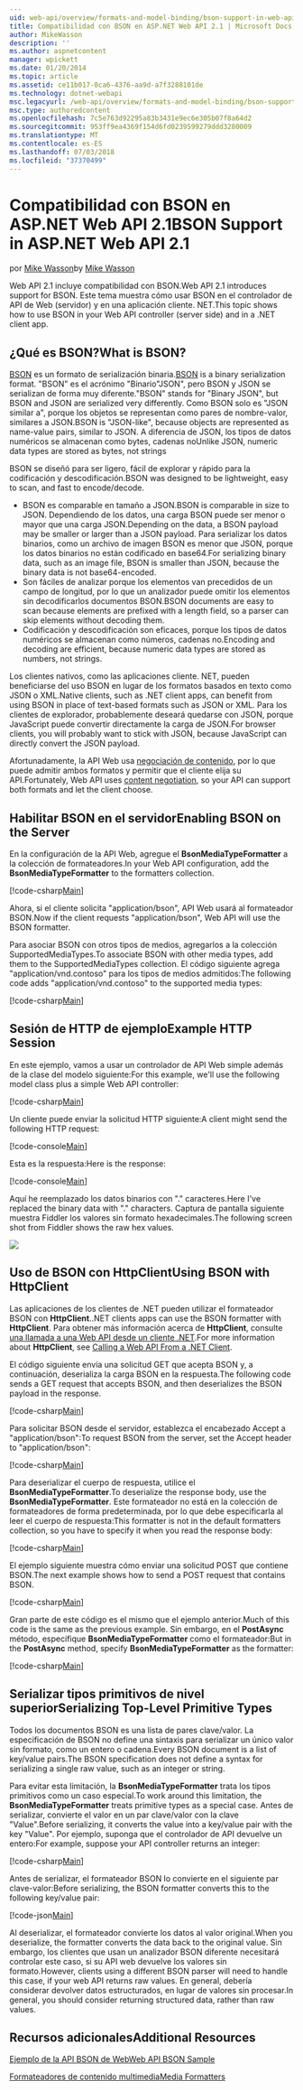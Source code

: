 ```yaml
---
uid: web-api/overview/formats-and-model-binding/bson-support-in-web-api-21
title: Compatibilidad con BSON en ASP.NET Web API 2.1 | Microsoft Docs
author: MikeWasson
description: ''
ms.author: aspnetcontent
manager: wpickett
ms.date: 01/20/2014
ms.topic: article
ms.assetid: ce11b017-0ca6-4376-aa9d-a7f3288101de
ms.technology: dotnet-webapi
msc.legacyurl: /web-api/overview/formats-and-model-binding/bson-support-in-web-api-21
msc.type: authoredcontent
ms.openlocfilehash: 7c5e763d92295a83b3431e9ec6e305b07f8a64d2
ms.sourcegitcommit: 953ff9ea4369f154d6fd0239599279ddd3280009
ms.translationtype: MT
ms.contentlocale: es-ES
ms.lasthandoff: 07/03/2018
ms.locfileid: "37370499"
---
```

<a name="bson-support-in-aspnet-web-api-21"></a><span data-ttu-id="89299-102">Compatibilidad con BSON en ASP.NET Web API 2.1</span><span class="sxs-lookup"><span data-stu-id="89299-102">BSON Support in ASP.NET Web API 2.1</span></span>
====================
<span data-ttu-id="89299-103">por [Mike Wasson](https://github.com/MikeWasson)</span><span class="sxs-lookup"><span data-stu-id="89299-103">by [Mike Wasson](https://github.com/MikeWasson)</span></span>

<span data-ttu-id="89299-104">Web API 2.1 incluye compatibilidad con BSON.</span><span class="sxs-lookup"><span data-stu-id="89299-104">Web API 2.1 introduces support for BSON.</span></span> <span data-ttu-id="89299-105">Este tema muestra cómo usar BSON en el controlador de API de Web (servidor) y en una aplicación cliente. NET.</span><span class="sxs-lookup"><span data-stu-id="89299-105">This topic shows how to use BSON in your Web API controller (server side) and in a .NET client app.</span></span>

## <a name="what-is-bson"></a><span data-ttu-id="89299-106">¿Qué es BSON?</span><span class="sxs-lookup"><span data-stu-id="89299-106">What is BSON?</span></span>

<span data-ttu-id="89299-107">[BSON](http://bsonspec.org/) es un formato de serialización binaria.</span><span class="sxs-lookup"><span data-stu-id="89299-107">[BSON](http://bsonspec.org/) is a binary serialization format.</span></span> <span data-ttu-id="89299-108">"BSON" es el acrónimo "Binario"JSON", pero BSON y JSON se serializan de forma muy diferente.</span><span class="sxs-lookup"><span data-stu-id="89299-108">"BSON" stands for "Binary JSON", but BSON and JSON are serialized very differently.</span></span> <span data-ttu-id="89299-109">Como BSON solo es "JSON similar a", porque los objetos se representan como pares de nombre-valor, similares a JSON.</span><span class="sxs-lookup"><span data-stu-id="89299-109">BSON is "JSON-like", because objects are represented as name-value pairs, similar to JSON.</span></span> <span data-ttu-id="89299-110">A diferencia de JSON, los tipos de datos numéricos se almacenan como bytes, cadenas no</span><span class="sxs-lookup"><span data-stu-id="89299-110">Unlike JSON, numeric data types are stored as bytes, not strings</span></span>

<span data-ttu-id="89299-111">BSON se diseñó para ser ligero, fácil de explorar y rápido para la codificación y descodificación.</span><span class="sxs-lookup"><span data-stu-id="89299-111">BSON was designed to be lightweight, easy to scan, and fast to encode/decode.</span></span>

- <span data-ttu-id="89299-112">BSON es comparable en tamaño a JSON.</span><span class="sxs-lookup"><span data-stu-id="89299-112">BSON is comparable in size to JSON.</span></span> <span data-ttu-id="89299-113">Dependiendo de los datos, una carga BSON puede ser menor o mayor que una carga JSON.</span><span class="sxs-lookup"><span data-stu-id="89299-113">Depending on the data, a BSON payload may be smaller or larger than a JSON payload.</span></span> <span data-ttu-id="89299-114">Para serializar los datos binarios, como un archivo de imagen BSON es menor que JSON, porque los datos binarios no están codificado en base64.</span><span class="sxs-lookup"><span data-stu-id="89299-114">For serializing binary data, such as an image file, BSON is smaller than JSON, because the binary data is not base64-encoded.</span></span>
- <span data-ttu-id="89299-115">Son fáciles de analizar porque los elementos van precedidos de un campo de longitud, por lo que un analizador puede omitir los elementos sin decodificarlos documentos BSON.</span><span class="sxs-lookup"><span data-stu-id="89299-115">BSON documents are easy to scan because elements are prefixed with a length field, so a parser can skip elements without decoding them.</span></span>
- <span data-ttu-id="89299-116">Codificación y descodificación son eficaces, porque los tipos de datos numéricos se almacenan como números, cadenas no.</span><span class="sxs-lookup"><span data-stu-id="89299-116">Encoding and decoding are efficient, because numeric data types are stored as numbers, not strings.</span></span>

<span data-ttu-id="89299-117">Los clientes nativos, como las aplicaciones cliente. NET, pueden beneficiarse del uso BSON en lugar de los formatos basados en texto como JSON o XML.</span><span class="sxs-lookup"><span data-stu-id="89299-117">Native clients, such as .NET client apps, can benefit from using BSON in place of text-based formats such as JSON or XML.</span></span> <span data-ttu-id="89299-118">Para los clientes de explorador, probablemente deseará quedarse con JSON, porque JavaScript puede convertir directamente la carga de JSON.</span><span class="sxs-lookup"><span data-stu-id="89299-118">For browser clients, you will probably want to stick with JSON, because JavaScript can directly convert the JSON payload.</span></span>

<span data-ttu-id="89299-119">Afortunadamente, la API Web usa [negociación de contenido](content-negotiation.md), por lo que puede admitir ambos formatos y permitir que el cliente elija su API.</span><span class="sxs-lookup"><span data-stu-id="89299-119">Fortunately, Web API uses [content negotiation](content-negotiation.md), so your API can support both formats and let the client choose.</span></span>

## <a name="enabling-bson-on-the-server"></a><span data-ttu-id="89299-120">Habilitar BSON en el servidor</span><span class="sxs-lookup"><span data-stu-id="89299-120">Enabling BSON on the Server</span></span>

<span data-ttu-id="89299-121">En la configuración de la API Web, agregue el **BsonMediaTypeFormatter** a la colección de formateadores.</span><span class="sxs-lookup"><span data-stu-id="89299-121">In your Web API configuration, add the **BsonMediaTypeFormatter** to the formatters collection.</span></span>

[!code-csharp[Main](bson-support-in-web-api-21/samples/sample1.cs)]

<span data-ttu-id="89299-122">Ahora, si el cliente solicita "application/bson", API Web usará al formateador BSON.</span><span class="sxs-lookup"><span data-stu-id="89299-122">Now if the client requests "application/bson", Web API will use the BSON formatter.</span></span>

<span data-ttu-id="89299-123">Para asociar BSON con otros tipos de medios, agregarlos a la colección SupportedMediaTypes.</span><span class="sxs-lookup"><span data-stu-id="89299-123">To associate BSON with other media types, add them to the SupportedMediaTypes collection.</span></span> <span data-ttu-id="89299-124">El código siguiente agrega "application/vnd.contoso" para los tipos de medios admitidos:</span><span class="sxs-lookup"><span data-stu-id="89299-124">The following code adds "application/vnd.contoso" to the supported media types:</span></span>

[!code-csharp[Main](bson-support-in-web-api-21/samples/sample2.cs)]

## <a name="example-http-session"></a><span data-ttu-id="89299-125">Sesión de HTTP de ejemplo</span><span class="sxs-lookup"><span data-stu-id="89299-125">Example HTTP Session</span></span>

<span data-ttu-id="89299-126">En este ejemplo, vamos a usar un controlador de API Web simple además de la clase del modelo siguiente:</span><span class="sxs-lookup"><span data-stu-id="89299-126">For this example, we'll use the following model class plus a simple Web API controller:</span></span>

[!code-csharp[Main](bson-support-in-web-api-21/samples/sample3.cs)]

<span data-ttu-id="89299-127">Un cliente puede enviar la solicitud HTTP siguiente:</span><span class="sxs-lookup"><span data-stu-id="89299-127">A client might send the following HTTP request:</span></span>

[!code-console[Main](bson-support-in-web-api-21/samples/sample4.cmd)]

<span data-ttu-id="89299-128">Esta es la respuesta:</span><span class="sxs-lookup"><span data-stu-id="89299-128">Here is the response:</span></span>

[!code-console[Main](bson-support-in-web-api-21/samples/sample5.cmd)]

<span data-ttu-id="89299-129">Aquí he reemplazado los datos binarios con &quot;.&quot; caracteres.</span><span class="sxs-lookup"><span data-stu-id="89299-129">Here I've replaced the binary data with &quot;.&quot; characters.</span></span> <span data-ttu-id="89299-130">Captura de pantalla siguiente muestra Fiddler los valores sin formato hexadecimales.</span><span class="sxs-lookup"><span data-stu-id="89299-130">The following screen shot from Fiddler shows the raw hex values.</span></span>

[![](bson-support-in-web-api-21/_static/image2.png)](bson-support-in-web-api-21/_static/image1.png)

## <a name="using-bson-with-httpclient"></a><span data-ttu-id="89299-131">Uso de BSON con HttpClient</span><span class="sxs-lookup"><span data-stu-id="89299-131">Using BSON with HttpClient</span></span>

<span data-ttu-id="89299-132">Las aplicaciones de los clientes de .NET pueden utilizar el formateador BSON con **HttpClient**.</span><span class="sxs-lookup"><span data-stu-id="89299-132">.NET clients apps can use the BSON formatter with **HttpClient**.</span></span> <span data-ttu-id="89299-133">Para obtener más información acerca de **HttpClient**, consulte [una llamada a una Web API desde un cliente .NET](../advanced/calling-a-web-api-from-a-net-client.md).</span><span class="sxs-lookup"><span data-stu-id="89299-133">For more information about **HttpClient**, see [Calling a Web API From a .NET Client](../advanced/calling-a-web-api-from-a-net-client.md).</span></span>

<span data-ttu-id="89299-134">El código siguiente envía una solicitud GET que acepta BSON y, a continuación, deserializa la carga BSON en la respuesta.</span><span class="sxs-lookup"><span data-stu-id="89299-134">The following code sends a GET request that accepts BSON, and then deserializes the BSON payload in the response.</span></span>

[!code-csharp[Main](bson-support-in-web-api-21/samples/sample6.cs)]

<span data-ttu-id="89299-135">Para solicitar BSON desde el servidor, establezca el encabezado Accept a "application/bson":</span><span class="sxs-lookup"><span data-stu-id="89299-135">To request BSON from the server, set the Accept header to "application/bson":</span></span>

[!code-csharp[Main](bson-support-in-web-api-21/samples/sample7.cs)]

<span data-ttu-id="89299-136">Para deserializar el cuerpo de respuesta, utilice el **BsonMediaTypeFormatter**.</span><span class="sxs-lookup"><span data-stu-id="89299-136">To deserialize the response body, use the **BsonMediaTypeFormatter**.</span></span> <span data-ttu-id="89299-137">Este formateador no está en la colección de formateadores de forma predeterminada, por lo que debe especificarla al leer el cuerpo de respuesta:</span><span class="sxs-lookup"><span data-stu-id="89299-137">This formatter is not in the default formatters collection, so you have to specify it when you read the response body:</span></span>

[!code-csharp[Main](bson-support-in-web-api-21/samples/sample8.cs)]

<span data-ttu-id="89299-138">El ejemplo siguiente muestra cómo enviar una solicitud POST que contiene BSON.</span><span class="sxs-lookup"><span data-stu-id="89299-138">The next example shows how to send a POST request that contains BSON.</span></span>

[!code-csharp[Main](bson-support-in-web-api-21/samples/sample9.cs)]

<span data-ttu-id="89299-139">Gran parte de este código es el mismo que el ejemplo anterior.</span><span class="sxs-lookup"><span data-stu-id="89299-139">Much of this code is the same as the previous example.</span></span> <span data-ttu-id="89299-140">Sin embargo, en el **PostAsync** método, especifique **BsonMediaTypeFormatter** como el formateador:</span><span class="sxs-lookup"><span data-stu-id="89299-140">But in the **PostAsync** method, specify **BsonMediaTypeFormatter** as the formatter:</span></span>

[!code-csharp[Main](bson-support-in-web-api-21/samples/sample10.cs)]

## <a name="serializing-top-level-primitive-types"></a><span data-ttu-id="89299-141">Serializar tipos primitivos de nivel superior</span><span class="sxs-lookup"><span data-stu-id="89299-141">Serializing Top-Level Primitive Types</span></span>

<span data-ttu-id="89299-142">Todos los documentos BSON es una lista de pares clave/valor. La especificación de BSON no define una sintaxis para serializar un único valor sin formato, como un entero o cadena.</span><span class="sxs-lookup"><span data-stu-id="89299-142">Every BSON document is a list of key/value pairs.The BSON specification does not define a syntax for serializing a single raw value, such as an integer or string.</span></span>

<span data-ttu-id="89299-143">Para evitar esta limitación, la **BsonMediaTypeFormatter** trata los tipos primitivos como un caso especial.</span><span class="sxs-lookup"><span data-stu-id="89299-143">To work around this limitation, the **BsonMediaTypeFormatter** treats primitive types as a special case.</span></span> <span data-ttu-id="89299-144">Antes de serializar, convierte el valor en un par clave/valor con la clave "Value".</span><span class="sxs-lookup"><span data-stu-id="89299-144">Before serializing, it converts the value into a key/value pair with the key "Value".</span></span> <span data-ttu-id="89299-145">Por ejemplo, suponga que el controlador de API devuelve un entero:</span><span class="sxs-lookup"><span data-stu-id="89299-145">For example, suppose your API controller returns an integer:</span></span>

[!code-csharp[Main](bson-support-in-web-api-21/samples/sample11.cs)]

<span data-ttu-id="89299-146">Antes de serializar, el formateador BSON lo convierte en el siguiente par clave-valor:</span><span class="sxs-lookup"><span data-stu-id="89299-146">Before serializing, the BSON formatter converts this to the following key/value pair:</span></span>

[!code-json[Main](bson-support-in-web-api-21/samples/sample12.json)]

<span data-ttu-id="89299-147">Al deserializar, el formateador convierte los datos al valor original.</span><span class="sxs-lookup"><span data-stu-id="89299-147">When you deserialize, the formatter converts the data back to the original value.</span></span> <span data-ttu-id="89299-148">Sin embargo, los clientes que usan un analizador BSON diferente necesitará controlar este caso, si su API web devuelve los valores sin formato.</span><span class="sxs-lookup"><span data-stu-id="89299-148">However, clients using a different BSON parser will need to handle this case, if your web API returns raw values.</span></span> <span data-ttu-id="89299-149">En general, debería considerar devolver datos estructurados, en lugar de valores sin procesar.</span><span class="sxs-lookup"><span data-stu-id="89299-149">In general, you should consider returning structured data, rather than raw values.</span></span>

## <a name="additional-resources"></a><span data-ttu-id="89299-150">Recursos adicionales</span><span class="sxs-lookup"><span data-stu-id="89299-150">Additional Resources</span></span>

[<span data-ttu-id="89299-151">Ejemplo de la API BSON de Web</span><span class="sxs-lookup"><span data-stu-id="89299-151">Web API BSON Sample</span></span>](https://aspnet.codeplex.com/SourceControl/latest#Samples/WebApi/BSONSample/)

[<span data-ttu-id="89299-152">Formateadores de contenido multimedia</span><span class="sxs-lookup"><span data-stu-id="89299-152">Media Formatters</span></span>](media-formatters.md)
